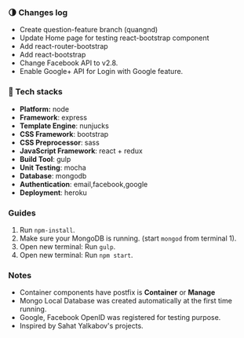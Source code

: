 ### 🌗 Changes log

- Create question-feature branch (quangnd)
- Update Home page for testing react-bootstrap component
- Add react-router-bootstrap
- Add react-bootstrap
- Change Facebook API to v2.8.
- Enable Google+ API for Login with Google feature.

### 🌟 Tech stacks
- **Platform:** node
- **Framework**: express
- **Template Engine**: nunjucks
- **CSS Framework**: bootstrap
- **CSS Preprocessor**: sass
- **JavaScript Framework**: react + redux
- **Build Tool**: gulp
- **Unit Testing**: mocha
- **Database**: mongodb
- **Authentication**: email,facebook,google
- **Deployment**: heroku

### Guides

1. Run `npm-install`.
2. Make sure your MongoDB is running. (start `mongod` from terminal 1).
3. Open new terminal: Run `gulp`.
4. Open new terminal: Run `npm start`.

### Notes

- Container components have postfix is **Container** or **Manage**
- Mongo Local Database was created automatically at the first time running.
- Google, Facebook OpenID was registered for testing purpose.
- Inspired by Sahat Yalkabov's projects.

